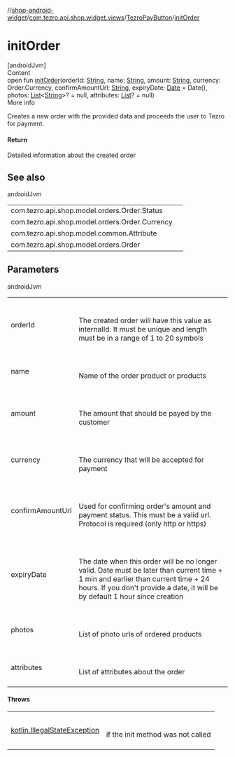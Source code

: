 //[shop-android-widget](../../../index.md)/[com.tezro.api.shop.widget.views](../index.md)/[TezroPayButton](index.md)/[initOrder](init-order.md)



# initOrder  
[androidJvm]  
Content  
open fun [initOrder](init-order.md)(orderId: [String](https://kotlinlang.org/api/latest/jvm/stdlib/kotlin/-string/index.html), name: [String](https://kotlinlang.org/api/latest/jvm/stdlib/kotlin/-string/index.html), amount: [String](https://kotlinlang.org/api/latest/jvm/stdlib/kotlin/-string/index.html), currency: Order.Currency, confirmAmountUrl: [String](https://kotlinlang.org/api/latest/jvm/stdlib/kotlin/-string/index.html), expiryDate: [Date](https://developer.android.com/reference/kotlin/java/util/Date.html) = Date(), photos: [List](https://kotlinlang.org/api/latest/jvm/stdlib/kotlin.collections/-list/index.html)<[String](https://kotlinlang.org/api/latest/jvm/stdlib/kotlin/-string/index.html)>? = null, attributes: [List](https://kotlinlang.org/api/latest/jvm/stdlib/kotlin.collections/-list/index.html)<Attribute>? = null)  
More info  


Creates a new order with the provided data and proceeds the user to Tezro for payment.



#### Return  


Detailed information about the created order



## See also  
  
androidJvm  
  
| | |
|---|---|
| <a name="com.tezro.api.shop.widget.views/TezroPayButton/initOrder/#kotlin.String#kotlin.String#kotlin.String#com.tezro.api.shop.model.orders.Order.Currency#kotlin.String#java.util.Date#kotlin.collections.List[kotlin.String]?#kotlin.collections.List[com.tezro.api.shop.model.common.Attribute]?/PointingToDeclaration/"></a>com.tezro.api.shop.model.orders.Order.Status| <a name="com.tezro.api.shop.widget.views/TezroPayButton/initOrder/#kotlin.String#kotlin.String#kotlin.String#com.tezro.api.shop.model.orders.Order.Currency#kotlin.String#java.util.Date#kotlin.collections.List[kotlin.String]?#kotlin.collections.List[com.tezro.api.shop.model.common.Attribute]?/PointingToDeclaration/"></a>|
| <a name="com.tezro.api.shop.widget.views/TezroPayButton/initOrder/#kotlin.String#kotlin.String#kotlin.String#com.tezro.api.shop.model.orders.Order.Currency#kotlin.String#java.util.Date#kotlin.collections.List[kotlin.String]?#kotlin.collections.List[com.tezro.api.shop.model.common.Attribute]?/PointingToDeclaration/"></a>com.tezro.api.shop.model.orders.Order.Currency| <a name="com.tezro.api.shop.widget.views/TezroPayButton/initOrder/#kotlin.String#kotlin.String#kotlin.String#com.tezro.api.shop.model.orders.Order.Currency#kotlin.String#java.util.Date#kotlin.collections.List[kotlin.String]?#kotlin.collections.List[com.tezro.api.shop.model.common.Attribute]?/PointingToDeclaration/"></a>|
| <a name="com.tezro.api.shop.widget.views/TezroPayButton/initOrder/#kotlin.String#kotlin.String#kotlin.String#com.tezro.api.shop.model.orders.Order.Currency#kotlin.String#java.util.Date#kotlin.collections.List[kotlin.String]?#kotlin.collections.List[com.tezro.api.shop.model.common.Attribute]?/PointingToDeclaration/"></a>com.tezro.api.shop.model.common.Attribute| <a name="com.tezro.api.shop.widget.views/TezroPayButton/initOrder/#kotlin.String#kotlin.String#kotlin.String#com.tezro.api.shop.model.orders.Order.Currency#kotlin.String#java.util.Date#kotlin.collections.List[kotlin.String]?#kotlin.collections.List[com.tezro.api.shop.model.common.Attribute]?/PointingToDeclaration/"></a>|
| <a name="com.tezro.api.shop.widget.views/TezroPayButton/initOrder/#kotlin.String#kotlin.String#kotlin.String#com.tezro.api.shop.model.orders.Order.Currency#kotlin.String#java.util.Date#kotlin.collections.List[kotlin.String]?#kotlin.collections.List[com.tezro.api.shop.model.common.Attribute]?/PointingToDeclaration/"></a>com.tezro.api.shop.model.orders.Order| <a name="com.tezro.api.shop.widget.views/TezroPayButton/initOrder/#kotlin.String#kotlin.String#kotlin.String#com.tezro.api.shop.model.orders.Order.Currency#kotlin.String#java.util.Date#kotlin.collections.List[kotlin.String]?#kotlin.collections.List[com.tezro.api.shop.model.common.Attribute]?/PointingToDeclaration/"></a>|
  


## Parameters  
  
androidJvm  
  
| | |
|---|---|
| <a name="com.tezro.api.shop.widget.views/TezroPayButton/initOrder/#kotlin.String#kotlin.String#kotlin.String#com.tezro.api.shop.model.orders.Order.Currency#kotlin.String#java.util.Date#kotlin.collections.List[kotlin.String]?#kotlin.collections.List[com.tezro.api.shop.model.common.Attribute]?/PointingToDeclaration/"></a>orderId| <a name="com.tezro.api.shop.widget.views/TezroPayButton/initOrder/#kotlin.String#kotlin.String#kotlin.String#com.tezro.api.shop.model.orders.Order.Currency#kotlin.String#java.util.Date#kotlin.collections.List[kotlin.String]?#kotlin.collections.List[com.tezro.api.shop.model.common.Attribute]?/PointingToDeclaration/"></a><br><br>The created order will have this value as internalId. It must be unique and length must be in a range of 1 to 20 symbols<br><br>|
| <a name="com.tezro.api.shop.widget.views/TezroPayButton/initOrder/#kotlin.String#kotlin.String#kotlin.String#com.tezro.api.shop.model.orders.Order.Currency#kotlin.String#java.util.Date#kotlin.collections.List[kotlin.String]?#kotlin.collections.List[com.tezro.api.shop.model.common.Attribute]?/PointingToDeclaration/"></a>name| <a name="com.tezro.api.shop.widget.views/TezroPayButton/initOrder/#kotlin.String#kotlin.String#kotlin.String#com.tezro.api.shop.model.orders.Order.Currency#kotlin.String#java.util.Date#kotlin.collections.List[kotlin.String]?#kotlin.collections.List[com.tezro.api.shop.model.common.Attribute]?/PointingToDeclaration/"></a><br><br>Name of the order product or products<br><br>|
| <a name="com.tezro.api.shop.widget.views/TezroPayButton/initOrder/#kotlin.String#kotlin.String#kotlin.String#com.tezro.api.shop.model.orders.Order.Currency#kotlin.String#java.util.Date#kotlin.collections.List[kotlin.String]?#kotlin.collections.List[com.tezro.api.shop.model.common.Attribute]?/PointingToDeclaration/"></a>amount| <a name="com.tezro.api.shop.widget.views/TezroPayButton/initOrder/#kotlin.String#kotlin.String#kotlin.String#com.tezro.api.shop.model.orders.Order.Currency#kotlin.String#java.util.Date#kotlin.collections.List[kotlin.String]?#kotlin.collections.List[com.tezro.api.shop.model.common.Attribute]?/PointingToDeclaration/"></a><br><br>The amount that should be payed by the customer<br><br>|
| <a name="com.tezro.api.shop.widget.views/TezroPayButton/initOrder/#kotlin.String#kotlin.String#kotlin.String#com.tezro.api.shop.model.orders.Order.Currency#kotlin.String#java.util.Date#kotlin.collections.List[kotlin.String]?#kotlin.collections.List[com.tezro.api.shop.model.common.Attribute]?/PointingToDeclaration/"></a>currency| <a name="com.tezro.api.shop.widget.views/TezroPayButton/initOrder/#kotlin.String#kotlin.String#kotlin.String#com.tezro.api.shop.model.orders.Order.Currency#kotlin.String#java.util.Date#kotlin.collections.List[kotlin.String]?#kotlin.collections.List[com.tezro.api.shop.model.common.Attribute]?/PointingToDeclaration/"></a><br><br>The currency that will be accepted for payment<br><br>|
| <a name="com.tezro.api.shop.widget.views/TezroPayButton/initOrder/#kotlin.String#kotlin.String#kotlin.String#com.tezro.api.shop.model.orders.Order.Currency#kotlin.String#java.util.Date#kotlin.collections.List[kotlin.String]?#kotlin.collections.List[com.tezro.api.shop.model.common.Attribute]?/PointingToDeclaration/"></a>confirmAmountUrl| <a name="com.tezro.api.shop.widget.views/TezroPayButton/initOrder/#kotlin.String#kotlin.String#kotlin.String#com.tezro.api.shop.model.orders.Order.Currency#kotlin.String#java.util.Date#kotlin.collections.List[kotlin.String]?#kotlin.collections.List[com.tezro.api.shop.model.common.Attribute]?/PointingToDeclaration/"></a><br><br>Used for confirming order's amount and payment status. This must be a valid url. Protocol is required (only http or https)<br><br>|
| <a name="com.tezro.api.shop.widget.views/TezroPayButton/initOrder/#kotlin.String#kotlin.String#kotlin.String#com.tezro.api.shop.model.orders.Order.Currency#kotlin.String#java.util.Date#kotlin.collections.List[kotlin.String]?#kotlin.collections.List[com.tezro.api.shop.model.common.Attribute]?/PointingToDeclaration/"></a>expiryDate| <a name="com.tezro.api.shop.widget.views/TezroPayButton/initOrder/#kotlin.String#kotlin.String#kotlin.String#com.tezro.api.shop.model.orders.Order.Currency#kotlin.String#java.util.Date#kotlin.collections.List[kotlin.String]?#kotlin.collections.List[com.tezro.api.shop.model.common.Attribute]?/PointingToDeclaration/"></a><br><br>The date when this order will be no longer valid. Date must be later than current time + 1 min and earlier than current time + 24 hours. If you don't provide a date, it will be by default 1 hour since creation<br><br>|
| <a name="com.tezro.api.shop.widget.views/TezroPayButton/initOrder/#kotlin.String#kotlin.String#kotlin.String#com.tezro.api.shop.model.orders.Order.Currency#kotlin.String#java.util.Date#kotlin.collections.List[kotlin.String]?#kotlin.collections.List[com.tezro.api.shop.model.common.Attribute]?/PointingToDeclaration/"></a>photos| <a name="com.tezro.api.shop.widget.views/TezroPayButton/initOrder/#kotlin.String#kotlin.String#kotlin.String#com.tezro.api.shop.model.orders.Order.Currency#kotlin.String#java.util.Date#kotlin.collections.List[kotlin.String]?#kotlin.collections.List[com.tezro.api.shop.model.common.Attribute]?/PointingToDeclaration/"></a><br><br>List of photo urls of ordered products<br><br>|
| <a name="com.tezro.api.shop.widget.views/TezroPayButton/initOrder/#kotlin.String#kotlin.String#kotlin.String#com.tezro.api.shop.model.orders.Order.Currency#kotlin.String#java.util.Date#kotlin.collections.List[kotlin.String]?#kotlin.collections.List[com.tezro.api.shop.model.common.Attribute]?/PointingToDeclaration/"></a>attributes| <a name="com.tezro.api.shop.widget.views/TezroPayButton/initOrder/#kotlin.String#kotlin.String#kotlin.String#com.tezro.api.shop.model.orders.Order.Currency#kotlin.String#java.util.Date#kotlin.collections.List[kotlin.String]?#kotlin.collections.List[com.tezro.api.shop.model.common.Attribute]?/PointingToDeclaration/"></a><br><br>List of attributes about the order<br><br>|
  


#### Throws  
  
| | |
|---|---|
| <a name="com.tezro.api.shop.widget.views/TezroPayButton/initOrder/#kotlin.String#kotlin.String#kotlin.String#com.tezro.api.shop.model.orders.Order.Currency#kotlin.String#java.util.Date#kotlin.collections.List[kotlin.String]?#kotlin.collections.List[com.tezro.api.shop.model.common.Attribute]?/PointingToDeclaration/"></a>[kotlin.IllegalStateException](https://kotlinlang.org/api/latest/jvm/stdlib/kotlin/-illegal-state-exception/index.html)| <a name="com.tezro.api.shop.widget.views/TezroPayButton/initOrder/#kotlin.String#kotlin.String#kotlin.String#com.tezro.api.shop.model.orders.Order.Currency#kotlin.String#java.util.Date#kotlin.collections.List[kotlin.String]?#kotlin.collections.List[com.tezro.api.shop.model.common.Attribute]?/PointingToDeclaration/"></a><br><br>if the init method was not called<br><br>|
  



